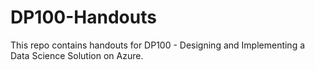 # DP100-Handouts
This repo contains handouts for DP100 - Designing and Implementing a Data Science Solution on Azure.

